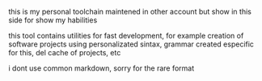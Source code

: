 this is my personal toolchain maintened in other account but show in this side for show my habilities

this tool contains utilities for fast development, for example creation of software projects using personalizated sintax, grammar created especific for this, del cache of projects, etc

i dont use common markdown, sorry for the rare format
